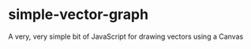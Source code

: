 simple-vector-graph
===================

A very, very simple bit of JavaScript for drawing vectors using a Canvas
